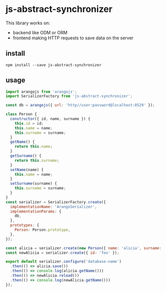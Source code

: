 # js-abstract-synchronizer

This library works on:

* backend like ODM or ORM
* frontend making HTTP requests to save data on the server

## install

`npm install --save js-abstract-synchronizer`

## usage

```javascript
import arangojs from 'arangojs';
import SerializerFactory from 'js-abstract-synchronizer';

const db = arangojs({ url: 'http//user:password@localhost:8529' });

class Person {
  constructor({ id, name, surname }) {
    this.id = id;
    this.name = name;
    this.surname = surname;
  }
  getName() {
    return this.name;
  }
  getSurname() {
    return this.surname;
  }
  setName(name) {
    this.name = name;
  }
  setSurname(surname) {
    this.surname = surname;
  }
}
const serializer = SerializerFactory.create({
  implementationName: 'ArangoSerializer',
  implementationParams: {
    db,
  },
  prototypes: {
    Person: Person.prototype,
  },
});

const alicia = serializer.create(new Person({ name: 'alicia', surname: 'aaa', id: 'foo' }));
const newAlicia = serializer.create({ id: 'foo' });

export default serializer.configure('database-name')
  .then(() => alicia.save())
  .then(() => console.log(alicia.getName()))
  .then(() => newAlicia.reload())
  .then(() => console.log(newAlicia.getName()))
});
```